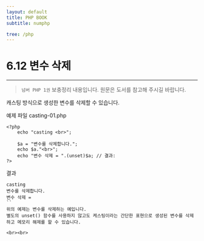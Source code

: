 ```yaml
---
layout: default
title: PHP BOOK
subtitle: numphp

tree: /php
---
```


# 6.12 변수 삭제
---
> `넘버 PHP 1권` 보충정리 내용입니다. 원문은 도서를 참고해 주시길 바랍니다.

캐스팅 방식으로 생성한 변수를 삭제할 수 있습니다.

예제 파일 casting-01.php
```
<?php 
 	echo "casting <br>";

 	$a = "변수를 삭제합니다."; 
 	echo $a."<br>";
 	echo "변수 삭제 = ".(unset)$a; // 결과:  
?>
``` 

결과
```
casting
변수를 삭제합니다.
변수 삭제 = 
``
위의 예제는 변수를 삭제하는 예입니다. 
별도의 unset() 함수를 사용하지 않고도 케스팅이라는 간단한 표현으로 생성된 변수를 삭제하고 메모리 해제를 할 수 있습니다. 

<br><br>